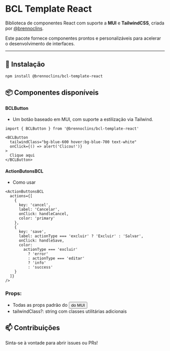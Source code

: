 # BCL Template React

Biblioteca de componentes React com suporte a **MUI** e **TailwindCSS**, criada por [@brennoclins](https://github.com/brennoclins).  

Este pacote fornece componentes prontos e personalizáveis para acelerar o desenvolvimento de interfaces.

---

## 🚀 Instalação

```bash
npm install @brennoclins/bcl-template-react
```

## 📦 Componentes disponíveis

#### BCLButton
- Um botão baseado em MUI, com suporte a estilização via Tailwind.
```tsx
import { BCLButton } from '@brennoclins/bcl-template-react'

<BCLButton
  tailwindClass="bg-blue-600 hover:bg-blue-700 text-white"
  onClick={() => alert('Clicou!')}
>
  Clique aqui
</BCLButton>

```

#### ActionButonsBCL
- Como usar
```tsx
<ActionButtonsBCL
  actions={[
    {
      key: 'cancel',
      label: 'Cancelar',
      onClick: handleCancel,
      color: 'primary'
    },
    {
      key: 'save',
      label: actionType === 'excluir' ? 'Excluir' : 'Salvar',
      onClick: handleSave,
      color:
        actionType === 'excluir'
          ? 'error'
          : actionType === 'editar'
          ? 'info'
          : 'success'
    }
  ]}
/>
```

### Props:
- Todas as props padrão do <Button /> do MUI
- tailwindClass?: string com classes utilitárias adicionais



## 📫 Contribuições
Sinta-se à vontade para abrir issues ou PRs!
